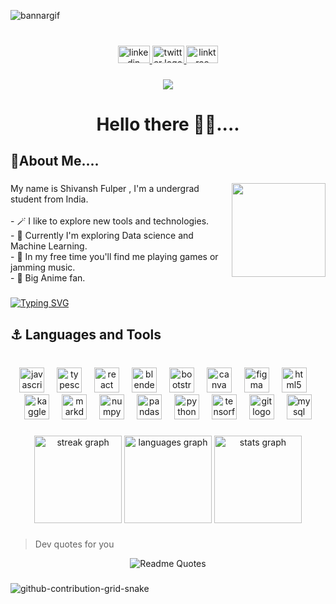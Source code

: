 ![bannargif](https://github.com/Pin4sf/Pin4sf/assets/83578233/62ef4717-5e4d-4c99-99ed-42ee4acbaebf)

###

<br clear="both">

<div align="center">
  <a href="https://www.linkedin.com/in/shivansh-fulper-463968223/" target="_blank">
    <img src="https://raw.githubusercontent.com/maurodesouza/profile-readme-generator/master/src/assets/icons/social/linkedin/default.svg" width="51" height="28" alt="linkedin logo"  />
  </a>
  <a href="https://twitter.com/FulperShivansh" target="_blank">
    <img src="https://raw.githubusercontent.com/maurodesouza/profile-readme-generator/master/src/assets/icons/social/twitter/default.svg" width="51" height="28" alt="twitter logo"  />
  </a>
  <a href="https://heylink.me/ShivanshFulper/" target="_blank">
    <img src="https://raw.githubusercontent.com/maurodesouza/profile-readme-generator/master/src/assets/icons/social/linktree/default.svg" width="51" height="28" alt="linktree logo"  />
  </a>
</div>

###

<div align="center">
  <img src="https://visitor-badge.laobi.icu/badge?page_id=Pin4sf.Pin4sf&right_color=crimson&left_text=visitors"  />
</div>

###

<h1 align="center">Hello there 👋🏽....</h1>

###

<h2 align="left">👾About Me....</h2>

###
<img align="right" height="150" src="https://i.pinimg.com/originals/54/e3/7d/54e37d8074ebcde1d96c77d7b2a7f310.gif"/>
<p align="left">My name is Shivansh Fulper , I'm a undergrad student from India.<br><br>- 🪄 I like to explore new tools and technologies.<br>- 🌟 Currently I'm exploring Data science and Machine Learning.<br>- 🔮 In my free time you'll find me playing games or jamming music.<br>- 🎥 Big Anime fan.</p>

###

[![Typing SVG](https://readme-typing-svg.herokuapp.com?font=Ubuntu+Mono&weight=500&size=24&duration=4000&pause=500&color=8132F7&background=FF45ED00&center=true&vCenter=true&width=500&lines=%F0%9F%92%BBFrontend+Developer...;%F0%9F%93%8A+Exploring+Data+Science+and+ML...;%F0%9F%A4%96+Prompt+Engineering...;%F0%9F%80%84Novice+Designer)](https://git.io/typing-svg)

###

<h2 align="left">⚓ Languages and Tools</h2>

###

<br clear="both">

<div align="center">
  <img src="https://cdn.jsdelivr.net/gh/devicons/devicon/icons/javascript/javascript-original.svg" height="40" alt="javascript logo"  />
  <img width="12" />
  <img src="https://cdn.jsdelivr.net/gh/devicons/devicon/icons/typescript/typescript-plain.svg" height="40" alt="typescript logo"  />
  <img width="12" />
  <img src="https://cdn.jsdelivr.net/gh/devicons/devicon/icons/react/react-original.svg" height="40" alt="react logo"  />
  <img width="12" />
  <img src="https://cdn.simpleicons.org/blender/F5792A" height="40" alt="blender logo"  />
  <img width="12" />
  <img src="https://cdn.simpleicons.org/bootstrap/7952B3" height="40" alt="bootstrap logo"  />
  <img width="12" />
  <img src="https://cdn.simpleicons.org/canva/00C4CC" height="40" alt="canva logo"  />
  <img width="12" />
  <img src="https://cdn.simpleicons.org/figma/F24E1E" height="40" alt="figma logo"  />
  <img width="12" />
  <img src="https://cdn.simpleicons.org/html5/E34F26" height="40" alt="html5 logo"  />
  <img width="12" />
  <img src="https://cdn.simpleicons.org/kaggle/20BEFF" height="40" alt="kaggle logo"  />
  <img width="12" />
  <img src="https://cdn.simpleicons.org/markdown/000000" height="40" alt="markdown logo"  />
  <img width="12" />
  <img src="https://cdn.simpleicons.org/numpy/013243" height="40" alt="numpy logo"  />
  <img width="12" />
  <img src="https://cdn.jsdelivr.net/gh/devicons/devicon/icons/pandas/pandas-original.svg" height="40" alt="pandas logo"  />
  <img width="12" />
  <img src="https://skillicons.dev/icons?i=py" height="40" alt="python logo"  />
  <img width="12" />
  <img src="https://cdn.simpleicons.org/tensorflow/FF6F00" height="40" alt="tensorflow logo"  />
  <img width="12" />
  <img src="https://cdn.jsdelivr.net/gh/devicons/devicon/icons/git/git-original.svg" height="40" alt="git logo"  />
  <img width="12" />
  <img src="https://cdn.jsdelivr.net/gh/devicons/devicon/icons/mysql/mysql-original.svg" height="40" alt="mysql logo"  />
</div>

###


<div align="center">
  
  <img src="https://streak-stats.demolab.com?user=Pin4sf&locale=en&mode=daily&theme=synthwave&hide_border=true&border_radius=5&order=3" height="140" alt="streak graph"  />
   <img src="https://github-readme-stats.vercel.app/api/top-langs?username=Pin4sf&locale=en&hide_title=false&langs_count=5&theme=synthwave&hide_border=true&card_width=320&order=2" height="140" alt="languages graph"  />
  <img src="https://github-readme-stats.vercel.app/api?username=Pin4sf&hide_title=false&hide_rank=false&show_icons=true&include_all_commits=true&count_private=true&disable_animations=false&theme=synthwave&locale=en&hide_border=true&order=1" height="140" alt="stats graph"  />
</div>

###

>Dev quotes for you                                    
<div align="center">
  
![Readme Quotes](https://quotes-github-readme.vercel.app/api?type=horizontal&theme=radical)
</div>

###  

![github-contribution-grid-snake](https://github.com/Pin4sf/Pin4sf/assets/83578233/daf31d2a-2157-4b8e-994a-0c3570a58425)


